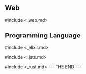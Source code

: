## Web

#include <_web.md>

## Programming Language

#include <_elixir.md>

#include <_jsts.md>

#include <_rust.md>
--- THE END ---
